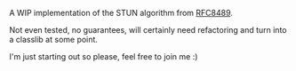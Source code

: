 A WIP implementation of the STUN algorithm from [RFC8489](https://tools.ietf.org/html/rfc8489).

Not even tested, no guarantees, will certainly need refactoring and turn into a classlib at some point.

I'm just starting out so please, feel free to join me :)

